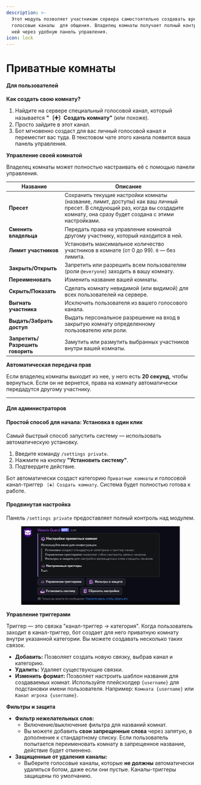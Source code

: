 ```yaml
---
description: >-
  Этот модуль позволяет участникам сервера самостоятельно создавать временные
  голосовые каналы  для общения. Владелец комнаты получает полный контроль над
  ней через удобную панель управления.
icon: lock
---
```


# Приватные комнаты

#### Для пользователей

**Как создать свою комнату?**

1. Найдите на сервере специальный голосовой канал, который называется **"〔➕〕Создать комнату"** (или похоже).
2. Просто зайдите в этот канал.
3. Бот мгновенно создаст для вас личный голосовой канал и переместит вас туда. В текстовом чате этого канала появится ваша панель управления.

**Управление своей комнатой**

Владелец комнаты может полностью настраивать её с помощью панели управления.

| Название                         | Описание                                                                                                                                                                        |
| -------------------------------- | ------------------------------------------------------------------------------------------------------------------------------------------------------------------------------- |
| **Пресет**                       | Сохранить текущие настройки комнаты (название, лимит, доступы) как ваш личный пресет. В следующий раз, когда вы создадите комнату, она сразу будет создана с этими настройками. |
| **Сменить владельца**            | Передать права на управление комнатой другому участнику, который находится в ней.                                                                                               |
| **Лимит участников**             | Установить максимальное количество участников в комнате (от 0 до 99). `0` — без лимита.                                                                                         |
| **Закрыть/Открыть**              | Запретить или разрешить всем пользователям (роли `@everyone`) заходить в вашу комнату.                                                                                          |
| **Переименовать**                | Изменить название вашей комнаты.                                                                                                                                                |
| **Скрыть/Показать**              | Сделать комнату невидимой (или видимой) для всех пользователей на сервере.                                                                                                      |
| **Выгнать участника**            | Исключить пользователя из вашего голосового канала.                                                                                                                             |
| **Выдать/Забрать доступ**        | Выдать персональное разрешение на вход в закрытую комнату определенному пользователю или роли.                                                                                  |
| **Запретить/Разрешить говорить** | Замутить или размутить выбранных участников внутри вашей комнаты.                                                                                                               |

**Автоматическая передача прав**

Если владелец комнаты выходит из нее, у него есть **20 секунд**, чтобы вернуться. Если он не вернется, права на комнату автоматически передадутся другому участнику.

***

#### Для администраторов

#### Простой способ для начала: Установка в один клик

Самый быстрый способ запустить систему — использовать автоматическую установку.

1. Введите команду `/settings private`.
2. Нажмите на кнопку **"Установить систему"**.
3. Подтвердите действие.

Бот автоматически создаст категорию `Приватные комнаты` и голосовой канал-триггер `〔➕〕Создать комнату`. Система будет полностью готова к работе.

#### Продвинутая настройка

Панель `/settings private` предоставляет полный контроль над модулем.

<figure><img src="../.gitbook/assets/image (8).png" alt=""><figcaption></figcaption></figure>

**Управление триггерами**

Триггер — это связка "канал-триггер -> категория". Когда пользователь заходит в канал-триггер, бот создает для него приватную комнату внутри указанной категории. Вы можете создавать несколько таких связок.

* **Добавить:** Позволяет создать новую связку, выбрав канал и категорию.
* **Удалить:** Удаляет существующие связки.
* **Изменить формат:** Позволяет настроить шаблон названия для создаваемых комнат. Используйте плейсхолдер `{username}` для подстановки имени пользователя. Например: `Комната {username}` или `Канал игрока {username}`.

**Фильтры и защита**

* **Фильтр нежелательных слов:**
  * Включение/выключение фильтра для названий комнат.
  * Вы можете добавить **свои запрещенные слова** через запятую, в дополнение к стандартному списку. Если пользователь попытается переименовать комнату в запрещенное название, действие будет отменено.
* **Защищенные от удаления каналы:**
  * Выберите голосовые каналы, которые **не должны** автоматически удаляться ботом, даже если они пустые. Каналы-триггеры защищены по умолчанию.
